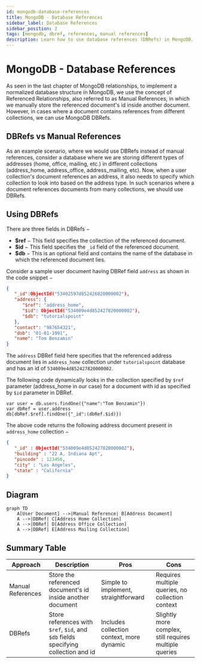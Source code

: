 ```yaml
---
id: mongodb-database-references
title: MongoDB - Database References
sidebar_label: Database References
sidebar_position: 2
tags: [mongodb, dbref, references, manual references]
description: Learn how to use database references (DBRefs) in MongoDB.
---
```


# MongoDB - Database References

As seen in the last chapter of MongoDB relationships, to implement a normalized database structure in MongoDB, we use the concept of Referenced Relationships, also referred to as Manual References, in which we manually store the referenced document's id inside another document. However, in cases where a document contains references from different collections, we can use MongoDB DBRefs.

## DBRefs vs Manual References

As an example scenario, where we would use DBRefs instead of manual references, consider a database where we are storing different types of addresses (home, office, mailing, etc.) in different collections (address_home, address_office, address_mailing, etc). Now, when a user collection's document references an address, it also needs to specify which collection to look into based on the address type. In such scenarios where a document references documents from many collections, we should use DBRefs.

## Using DBRefs

There are three fields in DBRefs −

- **$ref** − This field specifies the collection of the referenced document.
- **$id** − This field specifies the `_id` field of the referenced document.
- **$db** − This is an optional field and contains the name of the database in which the referenced document lies.

Consider a sample user document having DBRef field `address` as shown in the code snippet −

```json
{
   "_id":ObjectId("53402597d852426020000002"),
   "address": {
      "$ref": "address_home",
      "$id": ObjectId("534009e4d852427820000002"),
      "$db": "tutorialspoint"
   },
   "contact": "987654321",
   "dob": "01-01-1991",
   "name": "Tom Benzamin"
}
```

The `address` DBRef field here specifies that the referenced address document lies in `address_home` collection under `tutorialspoint` database and has an id of `534009e4d852427820000002`.

The following code dynamically looks in the collection specified by `$ref` parameter (address_home in our case) for a document with id as specified by `$id` parameter in DBRef.

```mongodb
var user = db.users.findOne({"name":"Tom Benzamin"})
var dbRef = user.address
db[dbRef.$ref].findOne({"_id":(dbRef.$id)})
```

The above code returns the following address document present in `address_home` collection −

```json
{
   "_id" : ObjectId("534009e4d852427820000002"),
   "building" : "22 A, Indiana Apt",
   "pincode" : 123456,
   "city" : "Los Angeles",
   "state" : "California"
}
```

## Diagram

```mermaid
graph TD
    A[User Document] -->|Manual Reference| B[Address Document]
    A -->|DBRef| C[Address Home Collection]
    A -->|DBRef| D[Address Office Collection]
    A -->|DBRef| E[Address Mailing Collection]
```

## Summary Table

| Approach           | Description                                                                     | Pros                                        | Cons                                               |
|--------------------|---------------------------------------------------------------------------------|---------------------------------------------|----------------------------------------------------|
| Manual References  | Store the referenced document's id inside another document                      | Simple to implement, straightforward        | Requires multiple queries, no collection context   |
| DBRefs             | Store references with `$ref`, `$id`, and `$db` fields specifying collection and id | Includes collection context, more dynamic   | Slightly more complex, still requires multiple queries |
